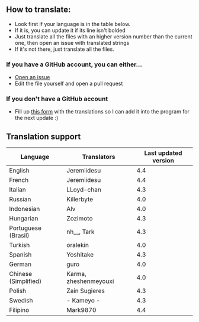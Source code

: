 ## How to translate:
* Look first if your language is in the table below.
* If it is, you can update it if its line isn't bolded
* Just translate all the files with an higher version number than the current one, then open an issue with translated strings
* If it's not there, just translate all the files. 

### If you have a GitHub account, you can either...
* [Open an issue](https://github.com/Jeremiidesu/osu-rank/issues)
* Edit the file yourself and open a pull request

### If you don't have a GitHub account
* Fill up [this form](https://goo.gl/forms/YBbGcH07QCLvfBMw1) with the translations so I can add it into the program for the next update :)

## Translation support

| Language               | Translators           | Last updated version |
|------------------------|-----------------------|----------------------|
| English                | Jeremiidesu           | 4.4                  |
| French                 | Jeremiidesu           | 4.4                  |
| Italian                | LLoyd-chan            | 4.3                  |
| Russian                | Killerbyte            | 4.0                  |
| Indonesian             | Alv                   | 4.0                  |
| Hungarian              | Zozimoto              | 4.3                  |
| Portuguese (Brasil)    | nh__, Tark            | 4.3                  |
| Turkish                | oralekin              | 4.0                  |
| Spanish                | Yoshitake             | 4.3                  |
| German                 | guro                  | 4.0                  |
| Chinese (Simplified)   | Karma, zheshenmeyouxi | 4.0                  |
| Polish                 | Zain Sugieres         | 4.3                  |
| Swedish                | - Kameyo -            | 4.3                  |
| Filipino               | Mark9870              | 4.4                  |
